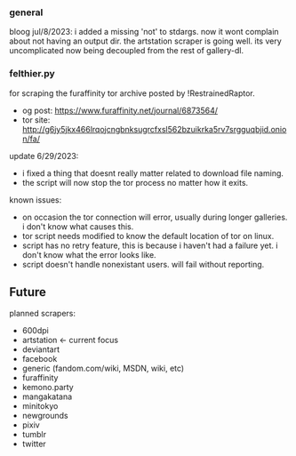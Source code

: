 ### general

bloog jul/8/2023:
i added a missing 'not' to stdargs. now it wont complain about not having an output dir.
the artstation scraper is going well. its very uncomplicated now being decoupled from the rest of gallery-dl.

### felthier.py
for scraping the furaffinity tor archive posted by !RestrainedRaptor.

- og post: https://www.furaffinity.net/journal/6873564/
- tor site: http://g6jy5jkx466lrqojcngbnksugrcfxsl562bzuikrka5rv7srgguqbjid.onion/fa/

update 6/29/2023:
- i fixed a thing that doesnt really matter related to download file naming.
- the script will now stop the tor process no matter how it exits.

known issues:
- on occasion the tor connection will error, usually during longer galleries. i don't know what causes this.
- tor script needs modified to know the default location of tor on linux.
- script has no retry feature, this is because i haven't had a failure yet. i don't know what the error looks like.
- script doesn't handle nonexistant users. will fail without reporting.

## Future
planned scrapers:
- 600dpi
- artstation <- current focus
- deviantart
- facebook
- generic (fandom.com/wiki, MSDN, wiki, etc)
- furaffinity
- kemono.party
- mangakatana
- minitokyo
- newgrounds
- pixiv
- tumblr
- twitter
